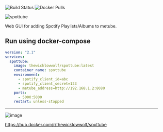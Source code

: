 ![Build Status](https://github.com/TheWicklowWolf/SpotTube/actions/workflows/main.yml/badge.svg)
![Docker Pulls](https://img.shields.io/docker/pulls/thewicklowwolf/spottube.svg)

<p align="center">

![spottube](https://github.com/TheWicklowWolf/SpotTube/assets/111055425/a99d7c70-c37c-4d65-b25d-04bf3bfdd37a)

</p>

Web GUI for adding Spotify Playlists/Albums to metube.


## Run using docker-compose

```yaml
version: "2.1"
services:
  spottube:
    image: thewicklowwolf/spottube:latest
    container_name: spottube
    environment:
      - spotify_client_id=abc
      - spotify_client_secret=123
      - metube_address=http://192.168.1.2:8080
    ports:
      - 5000:5000
    restart: unless-stopped
```

---

<p align="center">

![image](https://github.com/TheWicklowWolf/SpotTube/assets/111055425/6a52236b-330f-4761-97c0-3a526c22604f)

</p>


https://hub.docker.com/r/thewicklowwolf/spottube
